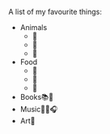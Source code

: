 A list of my favourite things:
- Animals
  - 🐶
  - 🐬
  - 🦋
- Food
  - 🍰
  - 🍫
  - 🍨
- Books📚📖
- Music🎵🎼🎧
- Art🎨


